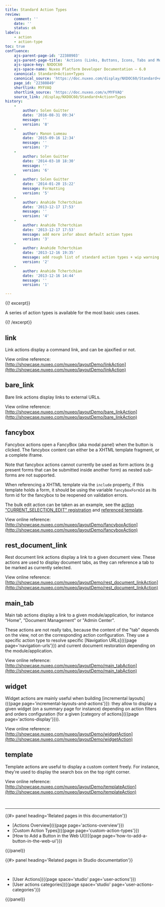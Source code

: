 ```yaml
---
title: Standard Action Types
review:
    comment: ''
    date: ''
    status: ok
labels:
    - action
    - action-type
toc: true
confluence:
    ajs-parent-page-id: '22380903'
    ajs-parent-page-title: 'Actions (Links, Buttons, Icons, Tabs and More)'
    ajs-space-key: NXDOC60
    ajs-space-name: Nuxeo Platform Developer Documentation — 6.0
    canonical: Standard+Action+Types
    canonical_source: 'https://doc.nuxeo.com/display/NXDOC60/Standard+Action+Types'
    page_id: '22380849'
    shortlink: MYFVAQ
    shortlink_source: 'https://doc.nuxeo.com/x/MYFVAQ'
    source_link: /display/NXDOC60/Standard+Action+Types
history:
    - 
        author: Solen Guitter
        date: '2016-08-31 09:34'
        message: ''
        version: '8'
    - 
        author: Manon Lumeau
        date: '2015-09-16 12:34'
        message: ''
        version: '7'
    - 
        author: Solen Guitter
        date: '2014-03-10 18:30'
        message: ''
        version: '6'
    - 
        author: Solen Guitter
        date: '2014-01-20 15:22'
        message: Formatting
        version: '5'
    - 
        author: Anahide Tchertchian
        date: '2013-12-17 17:53'
        message: ''
        version: '4'
    - 
        author: Anahide Tchertchian
        date: '2013-12-17 17:53'
        message: add more infor about default action types
        version: '3'
    - 
        author: Anahide Tchertchian
        date: '2013-12-16 19:35'
        message: add rough list of standard action types + wip warning
        version: '2'
    - 
        author: Anahide Tchertchian
        date: '2013-12-16 14:44'
        message: ''
        version: '1'

---
```

{{! excerpt}}

A series of action types is available for the most basic uses cases.

{{! /excerpt}}

## link

Link actions display a command link, and can be ajaxified or not.

View online reference: [http://showcase.nuxeo.com/nuxeo/layoutDemo/linkAction](http://showcase.nuxeo.com/nuxeo/layoutDemo/linkAction)

## bare_link

Bare link actions display links to external URLs.

View online reference: [http://showcase.nuxeo.com/nuxeo/layoutDemo/bare_linkAction](http://showcase.nuxeo.com/nuxeo/layoutDemo/bare_linkAction)

## fancybox

Fancybox actions open a FancyBox (aka modal panel) when the button is clicked. The fancybox content can either be a XHTML template fragment, or a complete iframe.

Note that fancybox actions cannot currently be used as form actions (e.g present forms that can be submitted inside another form) as nested sub-forms are not supported.

When referencing a XHTML template via the&nbsp;`include` property, if this template holds a form, it should be using the variable `fancyboxFormId` as its form id for the fancybox to be reopened on validation errors.

The bulk edit action can be taken as an example, see the [action "CURRENT_SELECTION_EDIT" registration](http://explorer.nuxeo.org/nuxeo/site/distribution/Nuxeo%20Platform-6.0/viewContribution/org.nuxeo.ecm.platform.actions--actions) and [referenced template](https://github.com/nuxeo/nuxeo-jsf/blob/release-6.0/nuxeo-platform-webapp-base/src/main/resources/web/nuxeo.war/incl/bulk_edit_box.xhtml).

View online reference: [http://showcase.nuxeo.com/nuxeo/layoutDemo/fancyboxAction](http://showcase.nuxeo.com/nuxeo/layoutDemo/fancyboxAction)

## rest_document_link

Rest document link actions display a link to a given document view. These actions are used to display document tabs, as they can reference a tab to be marked as currently selected.

View online reference: [http://showcase.nuxeo.com/nuxeo/layoutDemo/rest_document_linkAction](http://showcase.nuxeo.com/nuxeo/layoutDemo/rest_document_linkAction)

## main_tab

Main tab actions display a link to a given module/application, for instance "Home", "Document Management" or "Admin Center".

These actions are not really tabs, because the content of the "tab" depends on the view, not on the corresponding action configuration. They use a specific action type to resolve specific [Navigation URLs]({{page page='navigation-urls'}}) and current document restoration depending on the module/application.

View online reference: [http://showcase.nuxeo.com/nuxeo/layoutDemo/main_tabAction](http://showcase.nuxeo.com/nuxeo/layoutDemo/main_tabAction)

## widget

Widget actions are mainly useful when building [incremental layouts]({{page page='incremental-layouts-and-actions'}}): they allow to display a given widget (on a summary page for instance) depending on action filters and orders configuration (for a given [category of actions]({{page page='actions-display'}})).

View online reference: [http://showcase.nuxeo.com/nuxeo/layoutDemo/widgetAction](http://showcase.nuxeo.com/nuxeo/layoutDemo/widgetAction)

## template

Template actions are useful to display a custom content freely. For instance, they're used to display the search box on the top right corner.

View online reference: [http://showcase.nuxeo.com/nuxeo/layoutDemo/templateAction](http://showcase.nuxeo.com/nuxeo/layoutDemo/templateAction)

&nbsp;

* * *

<div class="row" data-equalizer data-equalize-on="medium"><div class="column medium-6">{{#> panel heading='Related pages in this documentation'}}

*   [Actions Overview]({{page page='actions-overview'}})
*   [Custom Action Types]({{page page='custom-action-types'}})
*   [How to Add a Button in the Web UI]({{page page='how-to-add-a-button-in-the-web-ui'}})

{{/panel}}</div><div class="column medium-6">{{#> panel heading='Related pages in Studio documentation'}}

&nbsp;

*   [User Actions]({{page space='studio' page='user-actions'}})
*   [User actions categories]({{page space='studio' page='user-actions-categories'}})

{{/panel}}</div></div>